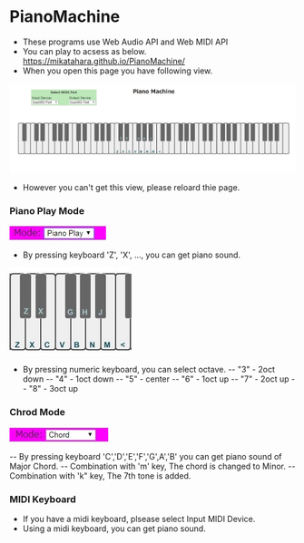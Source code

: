 # PianoMachine
- These programs use Web Audio API and Web MIDI API
- You can play to acsess as below. https://mikatahara.github.io/PianoMachine/
- When you open this page you have following view.
  
<img src="PianoMachineImage.jpg">
  
- However you can't get this view, please reloard thie page.
  
### Piano Play Mode
  
<img src="pianoplaymode.jpg">
  
- By pressing keyboard 'Z', 'X', ..., you can get piano sound.
  
<img src="keylayout1.jpg">
  
- By pressing numeric keyboard, you can select octave.
-- "3" - 2oct down
-- "4" - 1oct down
-- "5" - center
-- "6" - 1oct up
-- "7" - 2oct up
-- "8" - 3oct up
  
### Chrod Mode
  
<img src="chrodmode.jpg">
  
-- By pressing keyboard 'C','D','E','F','G',A','B' you can get piano sound of Major Chord.
-- Combination with 'm' key, The chord is changed to Minor.
-- Combination with 'k" key, The 7th tone is added.

### MIDI Keyboard
  
- If you have a midi keyboard, plsease select Input MIDI Device.
- Using a midi keyboard, you can get piano sound.

